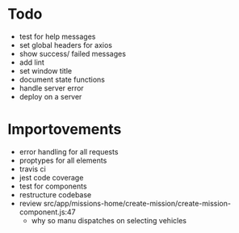 # Todo
- test for help messages
- set global headers for axios
- show success/ failed messages
- add lint
- set window title
- document state functions
- handle server error
- deploy on a server

# Importovements
- error handling for all requests
- proptypes for all elements
- travis ci
- jest code coverage
- test for components
- restructure codebase
- review src/app/missions-home/create-mission/create-mission-component.js:47
  - why so manu dispatches on selecting vehicles
